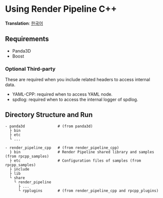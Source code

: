 # Using Render Pipeline C++
**Translation**: [한국어](ko_kr/using_rpcpp.md)

## Requirements
- Panda3D
- Boost

### Optional Third-party
These are required when you include related headers to access internal data.

- YAML-CPP: required when to access YAML node.
- spdlog: required when to access the internal logger of spdlog.



## Directory Structure and Run





```
- panda3d               # (from panda3d)
  ├ bin
  ├ etc
  └ ...

- render_pipeline_cpp   # (from render_pipeline_cpp)
  ├ bin                 # Render Pipeline shared library and samples (from rpcpp_samples)
  ├ etc                 # Configuration files of samples (from rpcpp_samples)
  ├ include
  ├ lib
  └ share
    └ render_pipeline
      ├ ...
      └ rpplugins       # (from render_pipeline_cpp and rpcpp_plugins)
```
